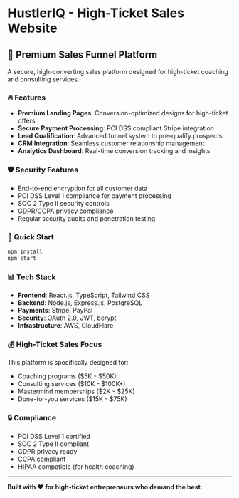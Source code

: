 # HustlerIQ - High-Ticket Sales Website

## 🎯 Premium Sales Funnel Platform

A secure, high-converting sales platform designed for high-ticket coaching and consulting services.

### 🔥 Features

- **Premium Landing Pages**: Conversion-optimized designs for high-ticket offers
- **Secure Payment Processing**: PCI DSS compliant Stripe integration
- **Lead Qualification**: Advanced funnel system to pre-qualify prospects
- **CRM Integration**: Seamless customer relationship management
- **Analytics Dashboard**: Real-time conversion tracking and insights

### 🛡️ Security Features

- End-to-end encryption for all customer data
- PCI DSS Level 1 compliance for payment processing
- SOC 2 Type II security controls
- GDPR/CCPA privacy compliance
- Regular security audits and penetration testing

### 🚀 Quick Start

```bash
npm install
npm start
```

### 📊 Tech Stack

- **Frontend**: React.js, TypeScript, Tailwind CSS
- **Backend**: Node.js, Express.js, PostgreSQL
- **Payments**: Stripe, PayPal
- **Security**: OAuth 2.0, JWT, bcrypt
- **Infrastructure**: AWS, CloudFlare

### 💰 High-Ticket Sales Focus

This platform is specifically designed for:
- Coaching programs ($5K - $50K)
- Consulting services ($10K - $100K+)
- Mastermind memberships ($2K - $25K)
- Done-for-you services ($15K - $75K)

### 🔒 Compliance

- PCI DSS Level 1 certified
- SOC 2 Type II compliant
- GDPR privacy ready
- CCPA compliant
- HIPAA compatible (for health coaching)

---

**Built with ❤️ for high-ticket entrepreneurs who demand the best.**
